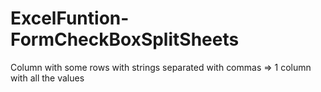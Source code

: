 # ExcelFuntion-FormCheckBoxSplitSheets
Column with some rows with strings separated with commas ⇒ 1 column with all the values

